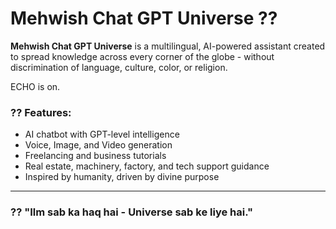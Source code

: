 # Mehwish Chat GPT Universe ?? 
 
**Mehwish Chat GPT Universe** is a multilingual, AI-powered assistant created to spread knowledge across every corner of the globe - without discrimination of language, culture, color, or religion. 
 
ECHO is on.
 
### ?? Features: 
- AI chatbot with GPT-level intelligence 
- Voice, Image, and Video generation 
- Freelancing and business tutorials 
- Real estate, machinery, factory, and tech support guidance 
- Inspired by humanity, driven by divine purpose 
 
--- 
 
### ?? "Ilm sab ka haq hai - Universe sab ke liye hai." 
